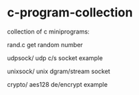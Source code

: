 # c-program-collection
collection of c miniprograms:

rand.c    get random number

udpsock/    udp c/s socket example

unixsock/    unix dgram/stream socket

crypto/    aes128 de/encrypt example

